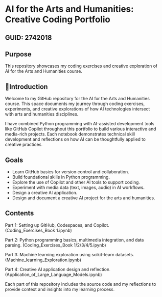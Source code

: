 # AI for the Arts and Humanities: Creative Coding Portfolio

## GUID: 2742018

## Purpose
This repository showcases my coding exercises and creative exploration of AI for the Arts and Humanities course.

## 📖Introduction
Welcome to my GitHub repository for the AI for the Arts and Humanities course. This space documents my journey through coding exercises, experiments, and creative explorations of how AI technologies intersect with arts and humanities disciplines.

I have combined Python programming with AI-assisted development tools like GitHub Copilot throughout this portfolio to build various interactive and media-rich projects. Each notebook demonstrates technical skill development and reflections on how AI can be thoughtfully applied to creative practices.


## Goals
- Learn GitHub basics for version control and collaboration.
- Build foundational skills in Python programming.
- Explore the use of Copilot and other AI tools to support coding.
- Experiment with media data (text, images, audio) in AI workflows.
- Design a creative AI application.
- Design and document a creative AI project for the arts and humanities.

## Contents

Part 1: Setting up GitHub, Codespaces, and Copilot. (Coding_Exercises_Book 1.ipynb)

Part 2: Python programming basics, multimedia integration, and data parsing. (Coding_Exercises_Book 1/2/3/4/5.ipynb)

Part 3: Machine learning exploration using scikit-learn datasets. (Machine_learning_Exploration.ipynb)

Part 4: Creative AI application design and reflection. (Application_of_Large_Language_Models.ipynb)

Each part of this repository includes the source code and my reflections to provide context and insights into my learning process.
